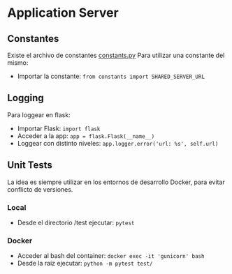 # Application Server

## Constantes
Existe el archivo de constantes [constants.py](constants.py)
Para utilizar una constante del mismo:
* Importar la constante: `from constants import SHARED_SERVER_URL`


## Logging
Para loggear en flask:
* Importar Flask: `import flask`
* Acceder a la app: `app = flask.Flask(__name__)`
* Loggear con distinto niveles: `app.logger.error('url: %s', self.url)`

## Unit Tests

La idea es siempre utilizar en los entornos de desarrollo Docker, para evitar conflicto de versiones.

### Local
* Desde el directorio /test ejecutar: `pytest` 

### Docker
* Acceder al bash del container: `docker exec -it 'gunicorn' bash`
* Desde la raiz ejecutar: `python -m pytest test/`





